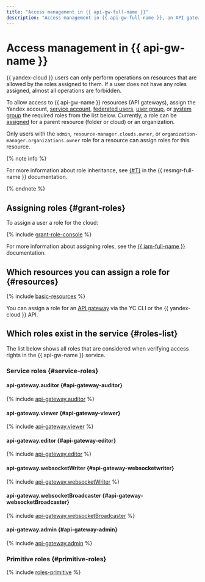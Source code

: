 ```yaml
---
title: "Access management in {{ api-gw-full-name }}"
description: "Access management in {{ api-gw-full-name }}, an API gateway service with OpenAPI 3.0 support. To allow access to resources (API gateways) in {{ api-gw-name }}, assign the required roles to the user from the list below. Currently, a role can only be assigned for a parent resource (folder or cloud)."
---
```


# Access management in {{ api-gw-name }}

{{ yandex-cloud }} users can only perform operations on resources that are allowed by the roles assigned to them. If a user does not have any roles assigned, almost all operations are forbidden.

To allow access to {{ api-gw-name }} resources (API gateways), assign the Yandex account, [service account](../../iam/concepts/users/service-accounts.md), [federated users](../../iam/concepts/federations.md), [user group](../../organization/operations/manage-groups.md), or [system group](../../iam/concepts/access-control/system-group.md) the required roles from the list below. Currently, a role can be [assigned](../../iam/operations/roles/grant.md) for a parent resource (folder or cloud) or an organization.

Only users with the `admin`, `resource-manager.clouds.owner`, or `organization-manager.organizations.owner` role for a resource can assign roles for this resource.

{% note info %}

For more information about role inheritance, see [{#T}](../../resource-manager/concepts/resources-hierarchy.md#access-rights-inheritance) in the {{ resmgr-full-name }} documentation.

{% endnote %}

## Assigning roles {#grant-roles}

To assign a user a role for the cloud:

{% include [grant-role-console](../../_includes/grant-role-console.md) %}

For more information about assigning roles, see the [{{ iam-full-name }}](../../iam/operations/roles/grant.md) documentation.

## Which resources you can assign a role for {#resources}

{% include [basic-resources](../../_includes/iam/basic-resources-for-access-control.md) %}

You can assign a role for an [API gateway](../concepts/index.md) via the YC CLI or the {{ yandex-cloud }} API.

## Which roles exist in the service {#roles-list}

The list below shows all roles that are considered when verifying access rights in the {{ api-gw-name }} service.

### Service roles {#service-roles}

#### api-gateway.auditor {#api-gateway-auditor}

{% include [api-gateway.auditor](../../_roles/api-gateway/auditor.md) %}

#### api-gateway.viewer {#api-gateway-viewer}

{% include [api-gateway.viewer](../../_roles/api-gateway/viewer.md) %}

#### api-gateway.editor {#api-gateway-editor}

{% include [api-gateway.editor](../../_roles/api-gateway/editor.md) %}

#### api-gateway.websocketWriter {#api-gateway-websocketwriter}

{% include [api-gateway.websocketWriter](../../_roles/api-gateway/websocketWriter.md) %}

#### api-gateway.websocketBroadcaster {#api-gateway-websocketBroadcaster}

{% include [api-gateway.websocketBroadcaster](../../_roles/api-gateway/websocketBroadcaster.md) %}

#### api-gateway.admin {#api-gateway-admin}

{% include [api-gateway.admin](../../_roles/api-gateway/admin.md) %}

### Primitive roles {#primitive-roles}

{% include [roles-primitive](../../_includes/roles-primitive.md) %}
